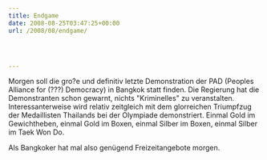 ```yaml
---
title: Endgame
date: 2008-08-25T03:47:25+00:00
url: /2008/08/endgame/




---
```

Morgen soll die gro?e und definitiv letzte Demonstration der <span class="caps">PAD</span> (Peoples Alliance for (???) Democracy) in Bangkok statt finden. Die Regierung hat die Demonstranten schon gewarnt, nichts "Kriminelles" zu veranstalten. Interessanterweise wird relativ zeitgleich mit dem glorreichen Triumpfzug der Medaillisten Thailands bei der Olympiade demonstriert. Einmal Gold im Gewichtheben, einmal Gold im Boxen, einmal Silber im Boxen, einmal Silber im Taek Won Do.

Als Bangkoker hat mal also genügend Freizeitangebote morgen.
